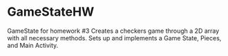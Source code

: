 # GameStateHW
GameState for homework #3
Creates a checkers game through a 2D array with all necessary methods.
Sets up and implements a Game State, Pieces, and Main Activity.
